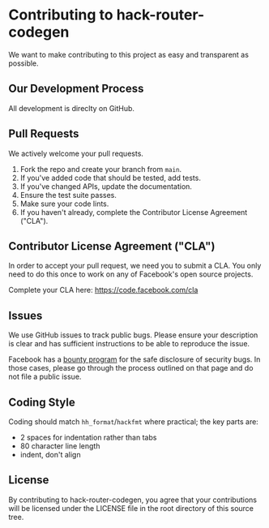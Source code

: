 # Contributing to hack-router-codegen
We want to make contributing to this project as easy and transparent as
possible.

## Our Development Process

All development is direclty on GitHub.

## Pull Requests
We actively welcome your pull requests.

1. Fork the repo and create your branch from `main`.
2. If you've added code that should be tested, add tests.
3. If you've changed APIs, update the documentation.
4. Ensure the test suite passes.
5. Make sure your code lints.
6. If you haven't already, complete the Contributor License Agreement ("CLA").

## Contributor License Agreement ("CLA")
In order to accept your pull request, we need you to submit a CLA. You only need
to do this once to work on any of Facebook's open source projects.

Complete your CLA here: <https://code.facebook.com/cla>

## Issues
We use GitHub issues to track public bugs. Please ensure your description is
clear and has sufficient instructions to be able to reproduce the issue.

Facebook has a [bounty program](https://www.facebook.com/whitehat/) for the safe
disclosure of security bugs. In those cases, please go through the process
outlined on that page and do not file a public issue.

## Coding Style

Coding should match `hh_format`/`hackfmt` where practical; the key parts are:

* 2 spaces for indentation rather than tabs
* 80 character line length
* indent, don't align

## License

By contributing to hack-router-codegen, you agree that your contributions will be licensed
under the LICENSE file in the root directory of this source tree.
